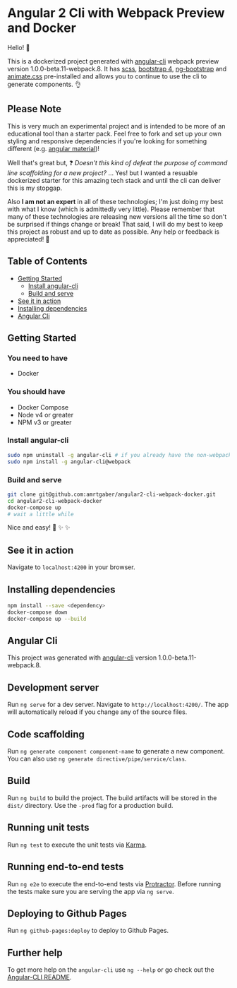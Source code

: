 # Angular 2 Cli with Webpack Preview and Docker

Hello! :wave:

This is a dockerized project generated with [angular-cli](https://github.com/angular/angular-cli) webpack preview version 1.0.0-beta.11-webpack.8. It has [scss](https://github.com/sass/sass), [bootstrap 4](https://github.com/twbs/bootstrap/tree/v4.0.0-alpha.3), [ng-bootstrap](https://github.com/ng-bootstrap/ng-bootstrap) and [animate.css](https://github.com/daneden/animate.css) pre-installed and allows you to continue to use the cli to generate components. :ok_hand:

## Please Note

This is very much an experimental project and is intended to be more of an educational tool than a starter pack. Feel free to fork and set up your own styling and responsive dependencies if you're looking for something different (e.g. [angular material](https://github.com/angular/material2))!

Well that's great but, :question: *Doesn't this kind of defeat the purpose of command line scaffolding for a new project?* ... Yes! but I wanted a resuable dockerized starter for this amazing tech stack and until the cli can deliver this is my stopgap.

Also **I am not an expert** in all of these technologies; I'm just doing my best with what I know (which is admittedly very little). Please remember that many of these technologies are releasing new versions all the time so don't be surprised if things change or break! That said, I will do my best to keep this project as robust and up to date as possible. Any help or feedback is appreciated! :raised_hands:

## Table of Contents

* [Getting Started](#getting-started)
  * [Install angular-cli](#install-angular-cli)
  * [Build and serve](#build-and-serve)
* [See it in action](#see-it-in-action)
* [Installing dependencies](#installing-dependencies)
* [Angular Cli](#angular-cli)

## Getting Started

### You need to have
* Docker

### You should have
* Docker Compose
* Node v4 or greater
* NPM v3 or greater

### Install angular-cli

```bash
sudo npm uninstall -g angular-cli # if you already have the non-webpack version
sudo npm install -g angular-cli@webpack
```

### Build and serve

```bash
git clone git@github.com:amrtgaber/angular2-cli-webpack-docker.git
cd angular2-cli-webpack-docker
docker-compose up
# wait a little while
```

Nice and easy! :tada: :sparkles: :sparkles:

## See it in action

Navigate to `localhost:4200` in your browser.

## Installing dependencies

```bash
npm install --save <dependency>
docker-compose down
docker-compose up --build
```

## Angular Cli

This project was generated with [angular-cli](https://github.com/angular/angular-cli) version 1.0.0-beta.11-webpack.8.

## Development server
Run `ng serve` for a dev server. Navigate to `http://localhost:4200/`. The app will automatically reload if you change any of the source files.

## Code scaffolding

Run `ng generate component component-name` to generate a new component. You can also use `ng generate directive/pipe/service/class`.

## Build

Run `ng build` to build the project. The build artifacts will be stored in the `dist/` directory. Use the `-prod` flag for a production build.

## Running unit tests

Run `ng test` to execute the unit tests via [Karma](https://karma-runner.github.io).

## Running end-to-end tests

Run `ng e2e` to execute the end-to-end tests via [Protractor](http://www.protractortest.org/).
Before running the tests make sure you are serving the app via `ng serve`.

## Deploying to Github Pages

Run `ng github-pages:deploy` to deploy to Github Pages.

## Further help

To get more help on the `angular-cli` use `ng --help` or go check out the [Angular-CLI README](https://github.com/angular/angular-cli/blob/master/README.md).
